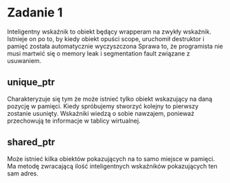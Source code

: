 # Zadanie 1

Inteligentny wskaźnik to obiekt będący wrapperam na zwykły wskaźnik.
Istnieje on po to, by kiedy obiekt opuści scope, uruchomił destruktor i pamięć została automatycznie wyczyszczona
Sprawa to, że programista nie musi martwić się o memory leak i segmentation fault związane z usuwaniem.

## unique_ptr

Charakteryzuje się tym że może istnieć tylko obiekt wskazujący na daną pozycję w pamięci.
Kiedy spróbujemy stworzyć kolejny to pierwszy zostanie usunięty. Wskaźniki wiedzą o sobie nawzajem, ponieważ przechowują te informacje w tablicy wirtualnej.

## shared_ptr

Może istnieć kilka obiektów pokazujących na to samo miejsce w pamięci. Ma metodę zwracającą ilość inteligentnych wskaźników pokazujących ten sam adres.